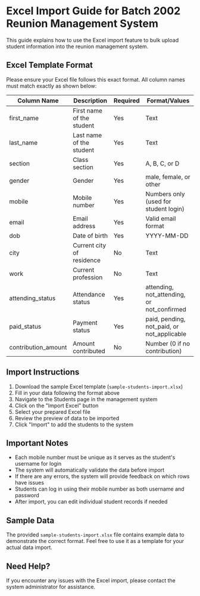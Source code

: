 # Excel Import Guide for Batch 2002 Reunion Management System

This guide explains how to use the Excel import feature to bulk upload student information into the reunion management system.

## Excel Template Format

Please ensure your Excel file follows this exact format. All column names must match exactly as shown below:

| Column Name | Description | Required | Format/Values |
|-------------|-------------|----------|---------------|
| first_name | First name of the student | Yes | Text |
| last_name | Last name of the student | Yes | Text |
| section | Class section | Yes | A, B, C, or D |
| gender | Gender | Yes | male, female, or other |
| mobile | Mobile number | Yes | Numbers only (used for student login) |
| email | Email address | Yes | Valid email format |
| dob | Date of birth | Yes | YYYY-MM-DD |
| city | Current city of residence | No | Text |
| work | Current profession | No | Text |
| attending_status | Attendance status | Yes | attending, not_attending, or not_confirmed |
| paid_status | Payment status | Yes | paid, pending, not_paid, or not_applicable |
| contribution_amount | Amount contributed | No | Number (0 if no contribution) |

## Import Instructions

1. Download the sample Excel template (`sample-students-import.xlsx`)
2. Fill in your data following the format above
3. Navigate to the Students page in the management system
4. Click on the "Import Excel" button
5. Select your prepared Excel file
6. Review the preview of data to be imported
7. Click "Import" to add the students to the system

## Important Notes

- Each mobile number must be unique as it serves as the student's username for login
- The system will automatically validate the data before import
- If there are any errors, the system will provide feedback on which rows have issues
- Students can log in using their mobile number as both username and password
- After import, you can edit individual student records if needed

## Sample Data

The provided `sample-students-import.xlsx` file contains example data to demonstrate the correct format. Feel free to use it as a template for your actual data import.

## Need Help?

If you encounter any issues with the Excel import, please contact the system administrator for assistance.